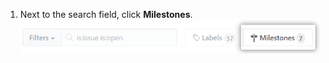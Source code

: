 1. Next to the search field, click **Milestones**. ![Issues Milestone button](/assets/images/help/issues/issues_milestone_button.png)
